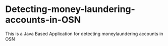 # Detecting-money-laundering-accounts-in-OSN
This is a Java Based Application for detecting moneylaundering accounts in OSN
